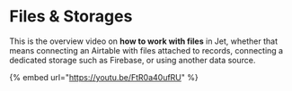# Files & Storages

This is the overview video on **how to work with files** in Jet, whether that means connecting an Airtable with files attached to records, connecting a dedicated storage such as Firebase, or using another data source.

{% embed url="https://youtu.be/FtR0a40ufRU" %}
